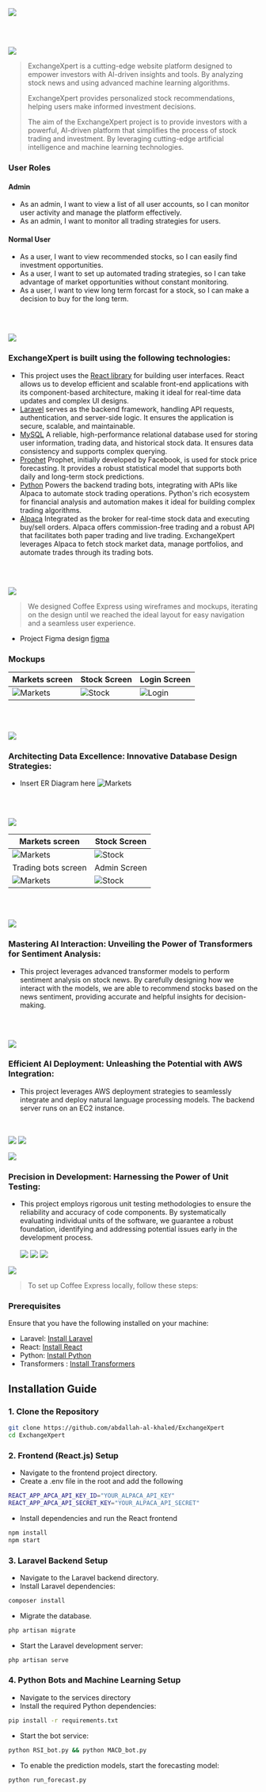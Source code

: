 <img src="./readme/title1.svg"/>

<br><br>

<!-- project philosophy -->
<img src="./readme/title2.svg"/>

> ExchangeXpert is a cutting-edge website platform designed to empower investors with AI-driven insights and tools. By analyzing stock news and using advanced machine learning algorithms.
>
> ExchangeXpert provides personalized stock recommendations, helping users make informed investment decisions.
>
> The aim of the ExchangeXpert project is to provide investors with a powerful, AI-driven platform that simplifies the process of stock trading and investment. By leveraging cutting-edge artificial intelligence and machine learning technologies.

### User Roles

#### Admin

- As an admin, I want to view a list of all user accounts, so I can monitor user activity and manage the platform effectively.
- As an admin, I want to monitor all trading strategies for users.

#### Normal User

- As a user, I want to view recommended stocks, so I can easily find investment opportunities.
- As a user, I want to set up automated trading strategies, so I can take advantage of market opportunities without constant monitoring.
- As a user, I want to view long term forcast for a stock, so I can make a decision to buy for the long term.

<br><br>

<!-- Tech stack -->
<img src="./readme/title3.svg"/>

### ExchangeXpert is built using the following technologies:

- This project uses the [React library](https://reactjs.org/) for building user interfaces. React allows us to develop efficient and scalable front-end applications with its component-based architecture, making it ideal for real-time data updates and complex UI designs.
- [Laravel](https://laravel.com/) serves as the backend framework, handling API requests, authentication, and server-side logic. It ensures the application is secure, scalable, and maintainable.
- [MySQL](https://dev.mysql.com/doc/) A reliable, high-performance relational database used for storing user information, trading data, and historical stock data. It ensures data consistency and supports complex querying.
- [Prophet](https://facebook.github.io/prophet/) Prophet, initially developed by Facebook, is used for stock price forecasting. It provides a robust statistical model that supports both daily and long-term stock predictions.
- [Python](https://www.python.org/) Powers the backend trading bots, integrating with APIs like Alpaca to automate stock trading operations. Python's rich ecosystem for financial analysis and automation makes it ideal for building complex trading algorithms.
- [Alpaca](https://alpaca.markets/) Integrated as the broker for real-time stock data and executing buy/sell orders. Alpaca offers commission-free trading and a robust API that facilitates both paper trading and live trading. ExchangeXpert leverages Alpaca to fetch stock market data, manage portfolios, and automate trades through its trading bots.

<br><br>

<!-- UI UX -->
<img src="./readme/title4.svg"/>

> We designed Coffee Express using wireframes and mockups, iterating on the design until we reached the ideal layout for easy navigation and a seamless user experience.

- Project Figma design [figma](https://www.figma.com/design/Qnl5Teok57MYaJvPVh8hOJ/ExchangeXpert?node-id=0-1&t=lG9bmBldAGV8gATP-1)

### Mockups

| Markets screen                          | Stock Screen                                             | Login Screen                 |
| --------------------------------------- | -------------------------------------------------------- | ---------------------------- |
| ![Markets](./assets/Merkets%20page.png) | ![Stock](./assets/Merkets%20page%20of%20one%20stock.png) | ![Login](./assets/login.png) |

<br><br>

<!-- Database Design -->
<img src="./readme/title5.svg"/>

### Architecting Data Excellence: Innovative Database Design Strategies:

- Insert ER Diagram here
  ![Markets](./assets/database.png)

<br><br>

<!-- Implementation -->
<img src="./readme/title6.svg"/>

| Markets screen                          | Stock Screen                                             | 
| --------------------------------------- | -------------------------------------------------------- |
| ![Markets](./assets/markets.gif) | ![Stock](./assets/stock.gif) |
| Trading bots screen                          | Admin Screen                                             | 
| ![Markets](./assets/bots.gif) | ![Stock](./assets/admin.gif) | 

<br><br>

<!-- Prompt Engineering -->
<img src="./readme/title7.svg"/>

### Mastering AI Interaction: Unveiling the Power of Transformers for Sentiment Analysis:

- This project leverages advanced transformer models to perform sentiment analysis on stock news. By carefully designing how we interact with the models, we are able to recommend stocks based on the news sentiment, providing accurate and helpful insights for decision-making.

<br><br>

<!-- AWS Deployment -->
<img src="./readme/title8.svg"/>

### Efficient AI Deployment: Unleashing the Potential with AWS Integration:

- This project leverages AWS deployment strategies to seamlessly integrate and deploy natural language processing models. The backend server runs on an EC2 instance. 

<br><br>
<img src="./assets/aws1.png"/>
<img src="./assets/aws2.png"/>

<!-- Unit Testing -->
<img src="./readme/title9.svg"/>

### Precision in Development: Harnessing the Power of Unit Testing:

- This project employs rigorous unit testing methodologies to ensure the reliability and accuracy of code components. By systematically evaluating individual units of the software, we guarantee a robust foundation, identifying and addressing potential issues early in the development process.
  <br><br>
  <img src="./assets/test1.png"/>
  <img src="./assets/test.png"/>
  <img src="./assets/test3.png"/>

<!-- How to run -->
<img src="./readme/title10.svg"/>

> To set up Coffee Express locally, follow these steps:

### Prerequisites

Ensure that you have the following installed on your machine:

- Laravel: [Install Laravel](https://laravel.com/docs/10.x/installation)
- React: [Install React](https://react.dev/learn/installation)
- Python: [Install Python](https://www.python.org/downloads/)
- Transformers : [Install Transformers](https://huggingface.co/docs/transformers/en/installation)
<!-- - Prophet : [Install Prophet](https://facebook.github.io/prophet/docs/installation.html) -->

## Installation Guide

### 1. Clone the Repository

```bash
git clone https://github.com/abdallah-al-khaled/ExchangeXpert
cd ExchangeXpert
```

### 2. Frontend (React.js) Setup

- Navigate to the frontend project directory.
- Create a .env file in the root and add the following

```bash
REACT_APP_APCA_API_KEY_ID="YOUR_ALPACA_API_KEY"
REACT_APP_APCA_API_SECRET_KEY="YOUR_ALPACA_API_SECRET"
```

- Install dependencies and run the React frontend

```bash
npm install
npm start
```

### 3. Laravel Backend Setup
- Navigate to the Laravel backend directory.
- Install Laravel dependencies:
```bash
composer install
```
- Migrate the database.
```bash
php artisan migrate
```
- Start the Laravel development server:
```bash
php artisan serve
```

### 4. Python Bots and Machine Learning Setup
- Navigate to the services directory
- Install the required Python dependencies:
```bash
pip install -r requirements.txt
```
- Start the bot service:
```bash
python RSI_bot.py && python MACD_bot.py
```
- To enable the prediction models, start the forecasting model:
```bash
python run_forecast.py
```
